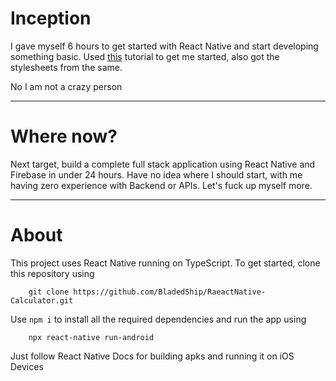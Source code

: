 # Inception

I gave myself 6 hours to get started with React Native and start developing something basic. Used [this](https://www.youtube.com/watch?v=_fYgGS46h2w "this") tutorial to get me started, also got the stylesheets from the same.

No I am not a crazy person

------------


# Where now?

Next target, build a complete full stack application using React Native and Firebase in under 24 hours. Have no idea where I should start, with me having zero experience with Backend or APIs. Let's fuck up myself more.

------------


# About

This project uses React Native running on TypeScript. To get started, clone this repository using 
```shell
	git clone https://github.com/BladedShip/RaeactNative-Calculator.git
```
Use `npm i` to install all the required dependencies and run the app using
```shell
	npx react-native run-android
```
Just follow React Native Docs for building apks and running it on iOS Devices

